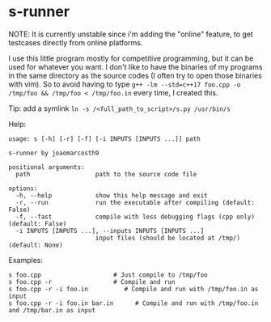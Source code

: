 # s-runner

NOTE: It is currently unstable since i'm adding the "online" feature, to get testcases directly from online platforms.

I use this little program mostly for competitive programming, but it can be used for whatever you want.
I don't like to have the binaries of my programs in the same directory as the source codes (I often try to open those binaries with vim). So to avoid having to type `g++ -lm --std=c++17 foo.cpp -o /tmp/foo && /tmp/foo < /tmp/foo.in` every time, I created this.

Tip: add a symlink `ln -s /<full_path_to_script>/s.py /usr/bin/s`

Help:
```
usage: s [-h] [-r] [-f] [-i INPUTS [INPUTS ...]] path

s-runner by joaomarcosth9

positional arguments:
  path                  path to the source code file

options:
  -h, --help            show this help message and exit
  -r, --run             run the executable after compiling (default: False)
  -f, --fast            compile with less debugging flags (cpp only) (default: False)
  -i INPUTS [INPUTS ...], --inputs INPUTS [INPUTS ...]
                        input files (should be located at /tmp/) (default: None)
```

Examples:

``` 
s foo.cpp                    # Just compile to /tmp/foo
s foo.cpp -r                 # Compile and run
s foo.cpp -r -i foo.in          # Compile and run with /tmp/foo.in as input
s foo.cpp -r -i foo.in bar.in      # Compile and run with /tmp/foo.in and /tmp/bar.in as input
```
